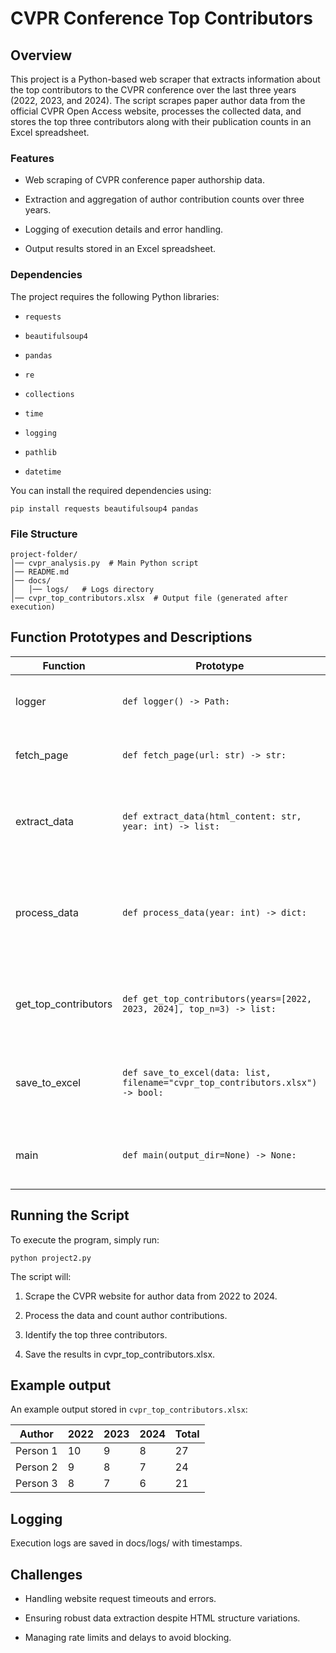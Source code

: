 # CVPR Conference Top Contributors

## Overview

This project is a Python-based web scraper that extracts information about the top contributors to the CVPR conference over the last three years (2022, 2023, and 2024). The script scrapes paper author data from the official CVPR Open Access website, processes the collected data, and stores the top three contributors along with their publication counts in an Excel spreadsheet.

### Features

- Web scraping of CVPR conference paper authorship data.

- Extraction and aggregation of author contribution counts over three years.

- Logging of execution details and error handling.

- Output results stored in an Excel spreadsheet.

### Dependencies

The project requires the following Python libraries:

- `requests`

- `beautifulsoup4`

- `pandas`

- `re`

- `collections`

- `time`

- `logging`

- `pathlib`

- `datetime`

You can install the required dependencies using:

```
pip install requests beautifulsoup4 pandas
```

### File Structure

```
project-folder/
│── cvpr_analysis.py  # Main Python script
│── README.md
│── docs/
│   │── logs/   # Logs directory
│── cvpr_top_contributors.xlsx  # Output file (generated after execution)
```

## Function Prototypes and Descriptions

| Function | Prototype | Description |
| -------------------- | ------------------------------------------------------------------------------- | -------------------------------------------------------------------------- |
| logger | `def logger() -> Path:` | Configures logging for the application. |
| fetch_page | `def fetch_page(url: str) -> str:` | Fetches HTML content from a given URL. |
| extract_data | `def extract_data(html_content: str, year: int) -> list:` | Extracts paper titles and authors from the given HTML content. |
| process_data | `def process_data(year: int) -> dict:` | Processes extracted data and counts author contributions for a given year. |
| get_top_contributors | `def get_top_contributors(years=[2022, 2023, 2024], top_n=3) -> list:` | Identifies the top 3 contributors over the specified years. |
| save_to_excel | `def save_to_excel(data: list, filename="cvpr_top_contributors.xlsx") -> bool:` | Saves extracted contributor data to an Excel spreadsheet. |
| main | `def main(output_dir=None) -> None:` | Main execution function to run the script. |

## Running the Script

To execute the program, simply run:

```
python project2.py
```

The script will:

1. Scrape the CVPR website for author data from 2022 to 2024.

1. Process the data and count author contributions.

1. Identify the top three contributors.

1. Save the results in cvpr_top_contributors.xlsx.

## Example output

An example output stored in `cvpr_top_contributors.xlsx`:

| Author | 2022 | 2023 | 2024 | Total |
| -------- | ---- | ---- | ---- | ----- |
| Person 1 | 10 | 9 | 8 | 27 |
| Person 2 | 9 | 8 | 7 | 24 |
| Person 3 | 8 | 7 | 6 | 21 |

## Logging

Execution logs are saved in docs/logs/ with timestamps.

## Challenges

- Handling website request timeouts and errors.

- Ensuring robust data extraction despite HTML structure variations.

- Managing rate limits and delays to avoid blocking.

